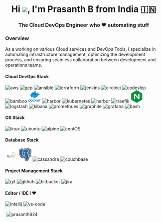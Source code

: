 <h1 align="center">Hi <img src="https://user-images.githubusercontent.com/42378118/110234147-e3259600-7f4e-11eb-95be-0c4047144dea.gif" width="30">, I'm Prasanth B from India 🇮🇳</h1>
<h3 align="center">The Cloud DevOps Engineer who ❤️ automating stuff</h3>

### Overview
As a working on various Cloud services and DevOps Tools, I specialize in automating infrastructure management, optimizing the development process, and ensuring seamless collaboration between development and operations teams.

#### Cloud DevOps Stack
<p align="left"><img src="https://www.vectorlogo.zone/logos/amazon_aws/amazon_aws-icon.svg" alt="aws" title="aws" width="40" height="40"/> <img src="https://www.vectorlogo.zone/logos/google_cloud/google_cloud-icon.svg" alt="gcp" title="gcp" width="40" height="40"/>  <img src="https://www.vectorlogo.zone/logos/ansible/ansible-icon.svg" alt="ansible" title="ansible" width="40" height="40"/> <img src="https://www.vectorlogo.zone/logos/terraformio/terraformio-icon.svg" alt="terraform" title="terraform" width="40" height="40"/> <img src="https://www.vectorlogo.zone/logos/jenkins/jenkins-icon.svg" alt="jenkins" title="jenkins" width="40" height="40"/>  <img src="https://www.vectorlogo.zone/logos/circleci/circleci-icon.svg" alt="circleci" title="circleci" width="40" height="40"/> <img src="https://www.vectorlogo.zone/logos/codeship/codeship-icon.svg" alt="codeship" title="codeship" width="40" height="40"/> <img src="https://www.vectorlogo.zone/logos/atlassian_bamboo/atlassian_bamboo-icon.svg" alt="bamboo" title="bamboo" width="40" height="40"/> <img src="https://raw.githubusercontent.com/github/explore/80688e429a7d4ef2fca1e82350fe8e3517d3494d/topics/docker/docker.png" alt="docker" title="docker" width="40" height="40"/>  <img src="https://www.vectorlogo.zone/logos/goharborio/goharborio-icon.svg" alt="harbor" title="harbor" width="40" height="40"/> <img src="https://www.vectorlogo.zone/logos/kubernetes/kubernetes-icon.svg" alt="kubernetes" title="kubernetes" width="40" height="40"/>  <img src="https://www.vectorlogo.zone/logos/helmsh/helmsh-icon.svg" alt="harbor" title="harbor" width="40" height="40"/> <img src="https://www.vectorlogo.zone/logos/traefikio/traefikio-icon.svg" alt="traefik" title="traefik" width="40" height="40"/> <img src="https://raw.githubusercontent.com/github/explore/85cceaeeaf993ca35664dc37ea24f9237fbbfc14/topics/nginx/nginx.png" alt="nginx" title="nginx" width="40" height="40"/>  <img src="https://www.vectorlogo.zone/logos/elasticco_logstash/elasticco_logstash-icon.svg" alt="logstash" title="logstash" width="40" height="40"/> <img src="https://www.vectorlogo.zone/logos/elasticco_kibana/elasticco_kibana-icon.svg" alt="kibana" title="kibana" width="40" height="40"/> <img src="https://www.vectorlogo.zone/logos/prometheusio/prometheusio-icon.svg" alt="promethues" title="promethues" width="40" height="40"/> <img src="https://www.vectorlogo.zone/logos/graphiteapp/graphiteapp-icon.svg" alt="graphite" title="graphite" width="40" height="40"/> <img src="https://www.vectorlogo.zone/logos/grafana/grafana-icon.svg" alt="grafana" title="grafana" width="40" height="40"/> <img src="https://www.vectorlogo.zone/logos/gnu_bash/gnu_bash-icon.svg" alt="bash" title="bash" title="bash" width="40" height="40"/> </p>

#### OS Stack
<p align="left"><img src="https://brandlogos.net/wp-content/uploads/2020/03/Linux-logo.png" alt="linux" title="linux" width="40" height="40"/>  <img src="https://www.vectorlogo.zone/logos/ubuntu/ubuntu-icon.svg" alt="ubuntu" title="ubuntu" width="40" height="40"/>  <img src="https://www.vectorlogo.zone/logos/alpinelinux/alpinelinux-icon.svg" alt="alpine" title="alpine" width="40" height="40"/> <img src="https://www.vectorlogo.zone/logos/centos/centos-icon.svg" alt="centOS" title="centOS" width="40" height="40"/> </p>

#### Database Stack
<p align="left"><img src="https://raw.githubusercontent.com/github/explore/80688e429a7d4ef2fca1e82350fe8e3517d3494d/topics/mysql/mysql.png" alt="mysql" title="mysql" width="40" height="40"/>  <img src="https://raw.githubusercontent.com/github/explore/80688e429a7d4ef2fca1e82350fe8e3517d3494d/topics/postgresql/postgresql.png" alt="postgresql" title="postgresql" width="40" height="40"/>  <img src="https://www.vectorlogo.zone/logos/apache_cassandra/apache_cassandra-icon.svg" alt="cassandra" title="cassandra" width="40" height="40"/> <img src="https://www.vectorlogo.zone/logos/couchbase/couchbase-icon.svg" alt="couchbase" title="couchbase" width="40" height="40"/> </p>

#### Project Management Stack
<p align="left"><img src="https://www.vectorlogo.zone/logos/git-scm/git-scm-icon.svg" alt="git" title="git" width="40" height="40"/>  <img src="https://www.vectorlogo.zone/logos/github/github-icon.svg" alt="github" title="github" width="40" height="40"/> <img src="https://www.vectorlogo.zone/logos/bitbucket/bitbucket-icon.svg" alt="bitbucket" title="bitbucket" width="40" height="40"/>  <img src="https://www.vectorlogo.zone/logos/atlassian_jira/atlassian_jira-icon.svg" alt="jira" title="jira" width="40" height="40"/> </p>

#### Editor / IDE I ♥
<p align="left"><img src="https://cdn.worldvectorlogo.com/logos/intellij-idea-1.svg" alt="intellij" title="intellij" width="40" height="40"/> <img src="https://www.vectorlogo.zone/logos/visualstudio_code/visualstudio_code-icon.svg" alt="vs-code" title="vs-code" width="40" height="40"/> </p>

<p>&nbsp;<img align="center" src="https://github-readme-stats.vercel.app/api?username=prasanth624&show_icons=true&hide=stars,issues" alt="prasanth624" /></p>
